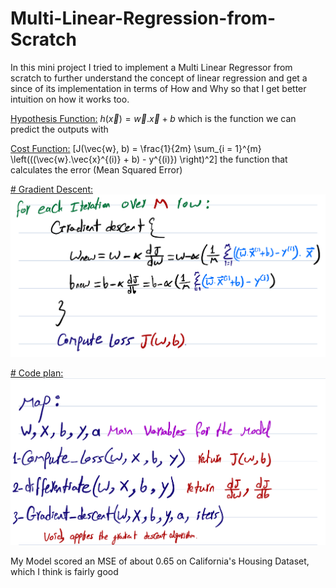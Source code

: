 # Multi-Linear-Regression-from-Scratch
In this mini project I tried to implement a Multi Linear Regressor from scratch to further understand the concept of linear regression and get a since of its implementation in terms of How and Why so that I get better intuition on how it works too.

<u> Hypothesis Function:</u> $h(\vec{x}) = \vec{w}.\vec{x} + b$  which is the function we can predict the outputs with


<u> Cost Function:</u> \[J(\vec{w}, b) = \frac{1}{2m} \sum_{i = 1}^{m} \left(((\vec{w}.\vec{x}^{(i)} + b) - y^{(i)}) \right)^2\] the function that calculates the error (Mean Squared Error)

<u> # Gradient Descent: </u>
![Gradient Descent Algorithm](readme%20assets/Gradient.jpeg)

<u> # Code plan: </u>
![Code plan](readme%20assets/Plan.jpeg)


My Model scored an MSE of about 0.65 on California's Housing Dataset, which I think is fairly good
